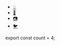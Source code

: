 - [:bulb:](https://www.linkedin.com/in/anthongo/ "LinkedIn")
- [:octopus:](https://github.com/ngoantho "GitHub")
- [:camera:](https://www.instagram.com/ant.ngo_1/ "Instagram")
- [:bird:](https://twitter.com/@vadlus "Twitter")

export const count = 4;
